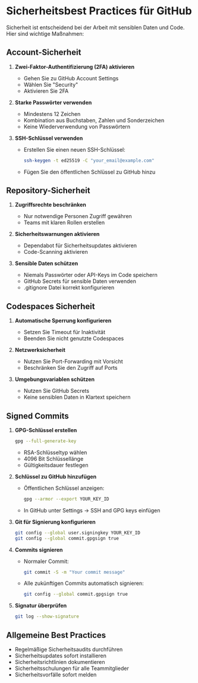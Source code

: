 # Sicherheitsbest Practices für GitHub

Sicherheit ist entscheidend bei der Arbeit mit sensiblen Daten und Code. Hier sind wichtige Maßnahmen:

## Account-Sicherheit

1. **Zwei-Faktor-Authentifizierung (2FA) aktivieren**
   - Gehen Sie zu GitHub Account Settings
   - Wählen Sie "Security"
   - Aktivieren Sie 2FA

2. **Starke Passwörter verwenden**
   - Mindestens 12 Zeichen
   - Kombination aus Buchstaben, Zahlen und Sonderzeichen
   - Keine Wiederverwendung von Passwörtern

3. **SSH-Schlüssel verwenden**
   - Erstellen Sie einen neuen SSH-Schlüssel:
     ```bash
     ssh-keygen -t ed25519 -C "your_email@example.com"
     ```
   - Fügen Sie den öffentlichen Schlüssel zu GitHub hinzu

## Repository-Sicherheit

1. **Zugriffsrechte beschränken**
   - Nur notwendige Personen Zugriff gewähren
   - Teams mit klaren Rollen erstellen

2. **Sicherheitswarnungen aktivieren**
   - Dependabot für Sicherheitsupdates aktivieren
   - Code-Scanning aktivieren

3. **Sensible Daten schützen**
   - Niemals Passwörter oder API-Keys im Code speichern
   - GitHub Secrets für sensible Daten verwenden
   - .gitignore Datei korrekt konfigurieren

## Codespaces Sicherheit

1. **Automatische Sperrung konfigurieren**
   - Setzen Sie Timeout für Inaktivität
   - Beenden Sie nicht genutzte Codespaces

2. **Netzwerksicherheit**
   - Nutzen Sie Port-Forwarding mit Vorsicht
   - Beschränken Sie den Zugriff auf Ports

3. **Umgebungsvariablen schützen**
   - Nutzen Sie GitHub Secrets
   - Keine sensiblen Daten in Klartext speichern

## Signed Commits

1. **GPG-Schlüssel erstellen**
   ```bash
   gpg --full-generate-key
   ```
   - RSA-Schlüsseltyp wählen
   - 4096 Bit Schlüssellänge
   - Gültigkeitsdauer festlegen

2. **Schlüssel zu GitHub hinzufügen**
   - Öffentlichen Schlüssel anzeigen:
     ```bash
     gpg --armor --export YOUR_KEY_ID
     ```
   - In GitHub unter Settings -> SSH and GPG keys einfügen

3. **Git für Signierung konfigurieren**
   ```bash
   git config --global user.signingkey YOUR_KEY_ID
   git config --global commit.gpgsign true
   ```

4. **Commits signieren**
   - Normaler Commit:
     ```bash
     git commit -S -m "Your commit message"
     ```
   - Alle zukünftigen Commits automatisch signieren:
     ```bash
     git config --global commit.gpgsign true
     ```

5. **Signatur überprüfen**
   ```bash
   git log --show-signature
   ```

## Allgemeine Best Practices

- Regelmäßige Sicherheitsaudits durchführen
- Sicherheitsupdates sofort installieren
- Sicherheitsrichtlinien dokumentieren
- Sicherheitsschulungen für alle Teammitglieder
- Sicherheitsvorfälle sofort melden
